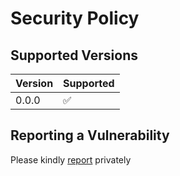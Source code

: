 # Security Policy

## Supported Versions

| Version | Supported          |
| ------- | ------------------ |
| 0.0.0   | :white_check_mark: |

## Reporting a Vulnerability

Please kindly [report](https://github.com/C-L-corporation/travel-plan/security/advisories/new) privately

